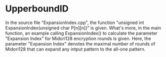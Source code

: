# UpperboundID
In the source file "ExpansionIndex.cpp", the function "unsigned int ExpansionIndex(unsigned char P[n][n])" is given. What's more, in the main function, an example calling ExpansionIndex() to calculate the parameter "Expansion Index" for Midori128 encryption rounds is given. Here, the parameter "Expansion Index" denotes the maximal number of rounds of Midori128 that can expand any intput pattern to the all-one pattern.
